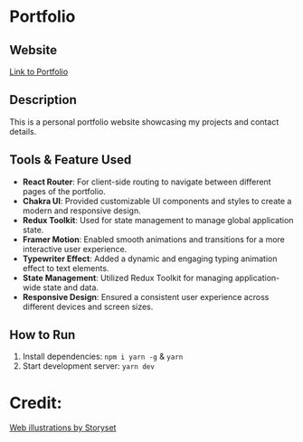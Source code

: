 # Portfolio

## Website

[Link to Portfolio](https://nsherpaportfolio.netlify.app/)

## Description

This is a personal portfolio website showcasing my projects and contact details.

## Tools & Feature Used

- **React Router**: For client-side routing to navigate between different pages of the portfolio.
- **Chakra UI**: Provided customizable UI components and styles to create a modern and responsive design.
- **Redux Toolkit**: Used for state management to manage global application state.
- **Framer Motion**: Enabled smooth animations and transitions for a more interactive user experience.
- **Typewriter Effect**: Added a dynamic and engaging typing animation effect to text elements.
- **State Management**: Utilized Redux Toolkit for managing application-wide state and data.
- **Responsive Design**: Ensured a consistent user experience across different devices and screen sizes.

## How to Run

1. Install dependencies: `npm i yarn -g` & `yarn`
2. Start development server: `yarn dev`

# Credit:

<a href="https://storyset.com/web">Web illustrations by Storyset</a>
